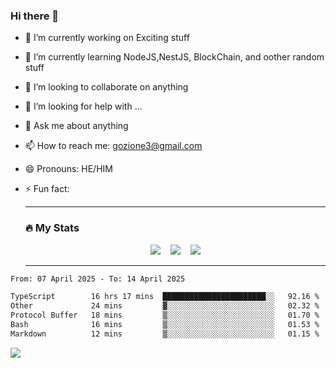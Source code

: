 ### Hi there 👋

<!--
**charlieScript/charlieScript** is a ✨ _special_ ✨ repository because its `README.md` (this file) appears on your GitHub profile.

Here are some ideas to get you started: -->

- 🔭 I’m currently working on Exciting stuff
- 🌱 I’m currently learning NodeJS,NestJS, BlockChain, and oother random stuff
- 👯 I’m looking to collaborate on anything
- 🤔 I’m looking for help with ...
- 💬 Ask me about anything
- 📫 How to reach me: gozione3@gmail.com
- 😄 Pronouns: HE/HIM
- ⚡ Fun fact:


  ---

  ### :fire: My Stats

  <div id="stats" align="center">
  <img src="http://github-readme-streak-stats.herokuapp.com?user=charlieScript&theme=dark&date_format=M%20j%5B%2C%20Y%5D" />&nbsp;&nbsp;&nbsp;
  <img src="https://github-readme-stats.vercel.app/api/top-langs/?username=charlieScript&layout=compact&theme=vision-friendly-dark"/>&nbsp;&nbsp;&nbsp;
  <img src="https://github-readme-stats.vercel.app/api?username=charlieScript&show_icons=true&theme=radical"/>
  </div>

  ---



<!--START_SECTION:waka-->

```txt
From: 07 April 2025 - To: 14 April 2025

TypeScript        16 hrs 17 mins  ███████████████████████░░   92.16 %
Other             24 mins         ▓░░░░░░░░░░░░░░░░░░░░░░░░   02.32 %
Protocol Buffer   18 mins         ▒░░░░░░░░░░░░░░░░░░░░░░░░   01.70 %
Bash              16 mins         ▒░░░░░░░░░░░░░░░░░░░░░░░░   01.53 %
Markdown          12 mins         ▒░░░░░░░░░░░░░░░░░░░░░░░░   01.15 %
```

<!--END_SECTION:waka-->
![](https://komarev.com/ghpvc/?username=charlieScript)
